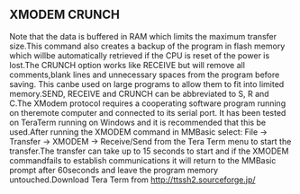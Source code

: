 ## XMODEM CRUNCH

Note that the data is buffered in RAM which limits the maximum transfer size.This command also creates a backup of the program in flash memory which willbe automatically retrieved if the CPU is reset of the power is lost.The CRUNCH option works like RECEIVE but will remove all comments,blank lines and unnecessary spaces from the program before saving. This canbe used on large programs to allow them to fit into limited memory.SEND, RECEIVE and CRUNCH can be abbreviated to S, R and C.The XModem protocol requires a cooperating software program running on theremote computer and connected to its serial port. It has been tested on TeraTerm running on Windows and it is recommended that this be used.After running the XMODEM command in MMBasic select: File -> Transfer -> XMODEM -> Receive/Send from the Tera Term menu to start the transfer.The transfer can take up to 15 seconds to start and if the XMODEM commandfails to establish communications it will return to the MMBasic prompt after 60seconds and leave the program memory untouched.Download Tera Term from http://ttssh2.sourceforge.jp/